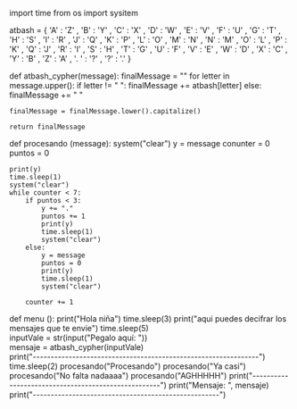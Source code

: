 import time
from os import sysitem

atbash = { 'A' : 'Z' , 'B' : 'Y' , 'C' : 'X' , 'D' : 'W' , 'E' : 'V' ,
        'F' : 'U' , 'G' : 'T' , 'H' : 'S' , 'I' : 'R' , 'J' : 'Q' ,
        'K' : 'P' , 'L' : 'O' , 'M' : 'N' , 'N' : 'M' , 'O' : 'L' ,
        'P' : 'K' , 'Q' : 'J' , 'R' : 'I' , 'S' : 'H' , 'T' : 'G' ,
        'U' : 'F' , 'V' : 'E' , 'W' : 'D' , 'X' : 'C' , 'Y' : 'B' , 'Z' : 'A' , '. ' : '?' , '?' : '.' }

def atbash_cypher(message):
    finalMessage = ""
    for letter in message.upper():
        if letter != " ":
            finalMessage += atbash[letter]
        else:
            finalMessage += " "

    finalMessage = finalMessage.lower().capitalize()
    
    return finalMessage
    
def procesando (message):
    system("clear")
    y = message
    conunter = 0
    puntos = 0
    
    print(y)
    time.sleep(1)
    system("clear")
    while counter < 7:
        if puntos < 3:
            y += "."
            puntos += 1
            print(y)
            time.sleep(1)
            system("clear")
        else:
            y = message
            puntos = 0
            print(y)
            time.sleep(1)
            system("clear")
        
        counter += 1
        
        
def menu ():
    print("Hola niña")
    time.sleep(3)
    print("aqui puedes decifrar los mensajes que te envie")
    time.sleep(5)                                         
    inputVale = str(input("Pegalo aquí: "))               
    mensaje = atbash_cypher(inputVale)                    
    print("---------------------------------------------------------------")
    time.sleep(2)
    procesando("Procesando")
    procesando("Ya casi")
    procesando("No falta nadaaaa")
    procesando("AGHHHHH")
    print("----------------------------------------------------")
    print("Mensaje: ", mensaje)
    print("----------------------------------------------------")
    

